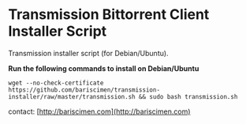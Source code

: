 Transmission Bittorrent Client Installer Script
====================

Transmission installer script (for Debian/Ubuntu).

**Run the following commands to install on Debian/Ubuntu**

```
wget --no-check-certificate https://github.com/bariscimen/transmission-installer/raw/master/transmission.sh && sudo bash transmission.sh
```
contact: [http://bariscimen.com](http://bariscimen.com)
